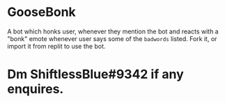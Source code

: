 # GooseBonk
A bot which honks user, whenever they mention the bot and reacts with a "bonk" emote whenever user says some of the `badwords` listed. 
Fork it, or import it from replit to use the bot.


# Dm ShiftlessBlue#9342 if any enquires.
